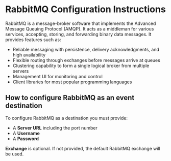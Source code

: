 # RabbitMQ Configuration Instructions

RabbitMQ is a message-broker software that implements the Advanced Message Queuing Protocol (AMQP). It acts as a middleman for various services, accepting, storing, and forwarding binary data messages. It provides features such as:

- Reliable messaging with persistence, delivery acknowledgments, and high availability
- Flexible routing through exchanges before messages arrive at queues
- Clustering capability to form a single logical broker from multiple servers
- Management UI for monitoring and control
- Client libraries for most popular programming languages

## How to configure RabbitMQ as an event destination

To configure RabbitMQ as a destination you must provide:

- A **Server URL** including the port number
- A **Username**
- A **Password**

**Exchange** is optional. If not provided, the default RabbitMQ exchange will be used.
